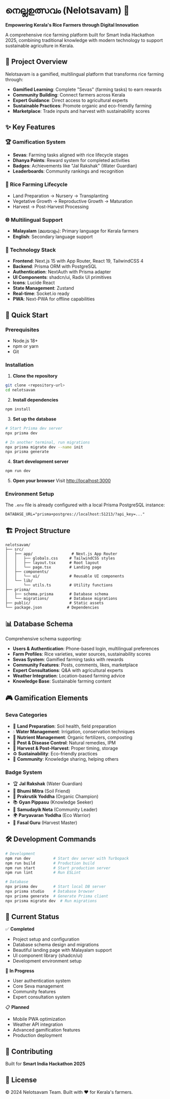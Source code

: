 # നെല്ലഉത്സവം (Nelotsavam) 🌾

**Empowering Kerala's Rice Farmers through Digital Innovation**

A comprehensive rice farming platform built for Smart India Hackathon 2025, combining traditional knowledge with modern technology to support sustainable agriculture in Kerala.

## 🎯 Project Overview

Nelotsavam is a gamified, multilingual platform that transforms rice farming through:
- **Gamified Learning**: Complete "Sevas" (farming tasks) to earn rewards
- **Community Building**: Connect farmers across Kerala
- **Expert Guidance**: Direct access to agricultural experts
- **Sustainable Practices**: Promote organic and eco-friendly farming
- **Marketplace**: Trade inputs and harvest with sustainability scores

## ✨ Key Features

### 🏆 Gamification System
- **Sevas**: Farming tasks aligned with rice lifecycle stages
- **Dhanya Points**: Reward system for completed activities
- **Badges**: Achievements like "Jal Rakshak" (Water Guardian)
- **Leaderboards**: Community rankings and recognition

### 🌱 Rice Farming Lifecycle
- Land Preparation → Nursery → Transplanting
- Vegetative Growth → Reproductive Growth → Maturation
- Harvest → Post-Harvest Processing

### 🌐 Multilingual Support
- **Malayalam** (മലയാളം): Primary language for Kerala farmers
- **English**: Secondary language support

### 📱 Technology Stack
- **Frontend**: Next.js 15 with App Router, React 19, TailwindCSS 4
- **Backend**: Prisma ORM with PostgreSQL
- **Authentication**: NextAuth with Prisma adapter
- **UI Components**: shadcn/ui, Radix UI primitives
- **Icons**: Lucide React
- **State Management**: Zustand
- **Real-time**: Socket.io ready
- **PWA**: Next-PWA for offline capabilities

## 🚀 Quick Start

### Prerequisites
- Node.js 18+ 
- npm or yarn
- Git

### Installation

1. **Clone the repository**
```bash
git clone <repository-url>
cd nelotsavam
```

2. **Install dependencies**
```bash
npm install
```

3. **Set up the database**
```bash
# Start Prisma dev server
npx prisma dev

# In another terminal, run migrations
npx prisma migrate dev --name init
npx prisma generate
```

4. **Start development server**
```bash
npm run dev
```

5. **Open your browser**
Visit [http://localhost:3000](http://localhost:3000)

### Environment Setup

The `.env` file is already configured with a local Prisma PostgreSQL instance:
```env
DATABASE_URL="prisma+postgres://localhost:51213/?api_key=..."
```

## 🏗️ Project Structure

```
nelotsavam/
├── src/
│   ├── app/                 # Next.js App Router
│   │   ├── globals.css     # TailwindCSS styles
│   │   ├── layout.tsx      # Root layout
│   │   └── page.tsx        # Landing page
│   ├── components/
│   │   └── ui/             # Reusable UI components
│   └── lib/
│       └── utils.ts        # Utility functions
├── prisma/
│   ├── schema.prisma       # Database schema
│   └── migrations/         # Database migrations
├── public/                 # Static assets
└── package.json           # Dependencies
```

## 📊 Database Schema

Comprehensive schema supporting:
- **Users & Authentication**: Phone-based login, multilingual preferences
- **Farm Profiles**: Rice varieties, water sources, sustainability scores
- **Sevas System**: Gamified farming tasks with rewards
- **Community Features**: Posts, comments, likes, marketplace
- **Expert Consultations**: Q&A with agricultural experts
- **Weather Integration**: Location-based farming advice
- **Knowledge Base**: Sustainable farming content

## 🎮 Gamification Elements

### Seva Categories
- 🌱 **Land Preparation**: Soil health, field preparation
- 💧 **Water Management**: Irrigation, conservation techniques
- 🌿 **Nutrient Management**: Organic fertilizers, composting
- 🐛 **Pest & Disease Control**: Natural remedies, IPM
- 🌾 **Harvest & Post-Harvest**: Proper timing, storage
- ♻️ **Sustainability**: Eco-friendly practices
- 👥 **Community**: Knowledge sharing, helping others

### Badge System
- 🏆 **Jal Rakshak** (Water Guardian)
- 🌱 **Bhumi Mitra** (Soil Friend)
- 🌿 **Prakrutik Yoddha** (Organic Champion)
- 📚 **Gyan Pippasu** (Knowledge Seeker)
- 👑 **Samudayik Neta** (Community Leader)
- 🌍 **Paryavaran Yoddha** (Eco Warrior)
- 🌾 **Fasal Guru** (Harvest Master)

## 🛠️ Development Commands

```bash
# Development
npm run dev          # Start dev server with Turbopack
npm run build        # Production build
npm run start        # Start production server
npm run lint         # Run ESLint

# Database
npx prisma dev       # Start local DB server
npx prisma studio    # Database browser
npx prisma generate  # Generate Prisma client
npx prisma migrate dev  # Run migrations
```

## 🌟 Current Status

✅ **Completed**
- Project setup and configuration
- Database schema design and migrations
- Beautiful landing page with Malayalam support
- UI component library (shadcn/ui)
- Development environment setup

🚧 **In Progress**
- User authentication system
- Core Seva management
- Community features
- Expert consultation system

📋 **Planned**
- Mobile PWA optimization
- Weather API integration
- Advanced gamification features
- Production deployment

## 🤝 Contributing

Built for **Smart India Hackathon 2025**

## 📄 License

© 2024 Nelotsavam Team. Built with ❤️ for Kerala's farmers.
